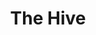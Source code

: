---
layout: place
title: "The Hive"
permalink: /california/los-angeles/the-hive.html
stateAbbr: CA
stateName: California
cityName: Los Angeles
seo:
  name: "The Hive"
  type: Restaurant
  links: null
description: "The Hive serves delicious sushi in Los Angeles, California. Try fresh Japanese dishes for a great dining experience. "
place_id: ChIJLQmxbYW7woARBP8YA0tn-Zs
photos:
  - name: >-
      places/ChIJLQmxbYW7woARBP8YA0tn-Zs/photos/AeeoHcKptyu45jF6Flws0w4LPz8H3C9pOYQFIDKCgOUupF1VyY1nwq5GWydiJ-U7mNUvlIytuup1K9NoDegUxAhT-3dEb6F7kK_qJlDjOCjXI1cMo84eLJyxwkxFL0jeqxBRNako1LgLiJKYmZw4fga_8r_ntZg5oBK1xygYXl6ECU2xQyfQl05BFHyAwHqdCgfXaUkLj1cjXmRX3oAUa3iyRW1bYbBS5sV-Z3aDw7PrI1nE-ttdhBGvsVFEvdaB44Xsr7jnUwasZbNQSWecjdHPhbyIUqDWHAsNiN2I2HW8BTM_RB2Btvv8hcZMom6tA5ueYaQ8DYIOqjJRV2s2A-HVI68m2yr0HziD2OxU4r81sVnVXD0i3KzQIJ_BsQjEQaNXhF8l9L1NF3zic2iVwjphPrZYZiuktX9LMyXQzaWUKN8ykW38
    widthPx: 3024
    heightPx: 4032
    authorAttributions:
      - displayName: josefa valenzuela
        uri: https://maps.google.com/maps/contrib/112331316939092449448
        photoUri: >-
          https://lh3.googleusercontent.com/a-/ALV-UjVumpLWlLhw0wTZrlnQXSWg_53Bnl54pqbu-RaCHsEhuJbCwy-h=s100-p-k-no-mo
    flagContentUri: >-
      https://www.google.com/local/imagery/report/?cb_client=maps_api_places.places_api&image_key=!1e10!2sCIHM0ogKEICAgICLycvq8wE&hl=en-US
    googleMapsUri: >-
      https://www.google.com/maps/place//data=!3m4!1e2!3m2!1sCIHM0ogKEICAgICLycvq8wE!2e10!4m2!3m1!1s0x80c2bb856db1092d:0x9bf9674b0318ff04
  - name: >-
      places/ChIJLQmxbYW7woARBP8YA0tn-Zs/photos/AeeoHcLcSFgmlhJeZpkOh2AAGS0kVSZiTrMaehIN0Dezp0GUyYLPAc6-ckuVyJm3Ewl2FxSzFE6kc3uhJNfCtl1UEvYfz6EEY47Y-OJqKyqmx4Hm2L83yjM4WZXRq3hj1wH0sswEZWCPlV9l6zF2NFOZ1KZI60xLPZNPHQ85SkeUb8qATkbLHlW57ROVi8RINLIhdJ0hZ4gHGZiI3pEbg3fxES91T4VcY-Pdvsow6ZhOQ0HE_PIvEB0YYCp2adzeLJsS3Rxw-SyqWsfi49xoQc3jUXhq-EkVQH0mvzTPShfAX9hZJEqMg0Vb7SqDMIJS5x8ucfaa0E1WguMfTweTfeA643877VLcyBiE2CRftG0F_sTblBRBveYkOAcBwlar7FHXLfr4JlAktNMY-wACyiRNcaeMsHjzegle48TpVoP2Bh70OKM
    widthPx: 4032
    heightPx: 3024
    authorAttributions:
      - displayName: Julia Ying
        uri: https://maps.google.com/maps/contrib/114795989812776800007
        photoUri: >-
          https://lh3.googleusercontent.com/a/ACg8ocJ70JvK17S_C9Q-h62ViLIoLLsUMHwABD2GQInr-8_XezZBkA=s100-p-k-no-mo
    flagContentUri: >-
      https://www.google.com/local/imagery/report/?cb_client=maps_api_places.places_api&image_key=!1e10!2sCIHM0ogKEICAgMCI9rOt3gE&hl=en-US
    googleMapsUri: >-
      https://www.google.com/maps/place//data=!3m4!1e2!3m2!1sCIHM0ogKEICAgMCI9rOt3gE!2e10!4m2!3m1!1s0x80c2bb856db1092d:0x9bf9674b0318ff04
  - name: >-
      places/ChIJLQmxbYW7woARBP8YA0tn-Zs/photos/AeeoHcLbVnB1GDCuEsmnBnNfc7CSlMbfOIRAY5xTgrCF49dXST3s-I4ZgVkZMZPHtTwO2qiW5RfkmgS3qj039KdNKvEkjWxlJCR0JyUHWaZ9sUfVbibb3d5ugxjJcfk-VZu7IbPAudfJRg-m9E-p1_qt2m6qs7egKVqOprG3hvGaQJ3PKE83JmoFzXTcMIay_0jXww8xTgW3NI9G5ELz54M8BuCevnhRKi1_imjHEH74JEUjtm1guXAoTUtxHFnjC1Nf-4UkI7AaDtJPA4iEsoxHvqbpg3pF0qOAeiniSGwKA-n35A
    widthPx: 1788
    heightPx: 1210
    authorAttributions:
      - displayName: The Hive
        uri: https://maps.google.com/maps/contrib/101698962077111648573
        photoUri: >-
          https://lh3.googleusercontent.com/a-/ALV-UjXZLtdq21RzeH3ZwLl6pa_VtkgMD3Qetm_gRRlLt-OaYmBgb5Q=s100-p-k-no-mo
    flagContentUri: >-
      https://www.google.com/local/imagery/report/?cb_client=maps_api_places.places_api&image_key=!1e10!2sAF1QipPeHMoleGlJKbqxl7w6xadB617lLhtRw2AQa3vt&hl=en-US
    googleMapsUri: >-
      https://www.google.com/maps/place//data=!3m4!1e2!3m2!1sAF1QipPeHMoleGlJKbqxl7w6xadB617lLhtRw2AQa3vt!2e10!4m2!3m1!1s0x80c2bb856db1092d:0x9bf9674b0318ff04
  - name: >-
      places/ChIJLQmxbYW7woARBP8YA0tn-Zs/photos/AeeoHcJMAB1NM8IbTdSS4Uo8_1t-kuf3DHyXrS0eLmSoINGFomMeW1KIKFAoIqHwO8VY5heA4u9EW64zRhHFBwy0ElagspXQg0AqhFgC_91tHwREWuDyAjlsDcyOvvf8AxBT2m7pKpVVJHs3xBJ2VGZHAGToMH0ewVua5RXKsF8e6oudN3QWbdBiGvv-99ktiWYZNbEBbD5mpFU9FhgxTIEVqq6BRDva1GIVD16k8x-v3GAVyNdlDaPLFZAk1JGHnqfLGcN5fg0JVwOJoO41eEE6z_nx6QkiB6NUIPtTFUna_Su5n0giGWvqazJETub3GsAh13t1QZO7yjBHrKVbPZ7hHqgMsb-pwrVXQmiYaqXn2MDdJk8EKIpg90w_Uv2bA3BtpYa9ZfBVjIwtuuAKANqQe1G8tEwNrZ5bXCt6f0PT4KU
    widthPx: 4032
    heightPx: 3024
    authorAttributions:
      - displayName: Angie Alvarez
        uri: https://maps.google.com/maps/contrib/117065373548676634270
        photoUri: >-
          https://lh3.googleusercontent.com/a/ACg8ocIrQ2iX2zo068MlFQNpICNt_U1c4zOKAWuNNh3u3JRVMQHfH_nW=s100-p-k-no-mo
    flagContentUri: >-
      https://www.google.com/local/imagery/report/?cb_client=maps_api_places.places_api&image_key=!1e10!2sCIHM0ogKEICAgMCwl8f5aw&hl=en-US
    googleMapsUri: >-
      https://www.google.com/maps/place//data=!3m4!1e2!3m2!1sCIHM0ogKEICAgMCwl8f5aw!2e10!4m2!3m1!1s0x80c2bb856db1092d:0x9bf9674b0318ff04
  - name: >-
      places/ChIJLQmxbYW7woARBP8YA0tn-Zs/photos/AeeoHcLS2E6o5mt4WqQPvb5q9q61z_KBF6rbXOCBAFLqtPlv9xHtMeWoHOLStMmoGLGAOq6Ae5eXqk4NnwH0YmqH5HSNp4_QnQE7M7k_TYWBKhEDHSt8iEMKYtHOAhjwbyw-s0VGbj7jrMhqlecJ3ovgQ4_2OzG87jqRDnYMdb0CcbF0NIP3EQ5Hwxt83POnI9-iBGzkgaYMneka-Tkknm-GZ2Yq0lCDRUmwIP9zTaq9JQvlZOKfGQekghIhvj_eXIWzrNNUIMWukHZKTQsVI6NLYJA1VnQ58Av4suQNHk8clAz-yQ
    widthPx: 376
    heightPx: 376
    authorAttributions:
      - displayName: The Hive
        uri: https://maps.google.com/maps/contrib/101698962077111648573
        photoUri: >-
          https://lh3.googleusercontent.com/a-/ALV-UjXZLtdq21RzeH3ZwLl6pa_VtkgMD3Qetm_gRRlLt-OaYmBgb5Q=s100-p-k-no-mo
    flagContentUri: >-
      https://www.google.com/local/imagery/report/?cb_client=maps_api_places.places_api&image_key=!1e10!2sAF1QipPrBVgfMACVdePxuVmdJxNWOFcqIE75lnbICdZK&hl=en-US
    googleMapsUri: >-
      https://www.google.com/maps/place//data=!3m4!1e2!3m2!1sAF1QipPrBVgfMACVdePxuVmdJxNWOFcqIE75lnbICdZK!2e10!4m2!3m1!1s0x80c2bb856db1092d:0x9bf9674b0318ff04
  - name: >-
      places/ChIJLQmxbYW7woARBP8YA0tn-Zs/photos/AeeoHcLw-m1W07XJHO5yK7_o4Xv9V7m2Q0SD12XfJuPhpNHGQLkm00ccLXGNb_mdl_SVnaNijHlVPFt5QCWxQxFkzYER1n5fLnWbPmlXA6onIoVjqvb6MZhAckkRLhIDiSDS0tAMs0Ec_5-FvAlBkTd1AeaqjMJXt3w6p72C1ZvYjaGRukJmQGIFvereZh6Pjku4g9SXxy2JJXy79JMIssivCEQFdHEbnMrHHtBET-t7IkrnkWdUSwI7SMjgth1-SoUUV1Q1w_uLil99Rwhy8t-GqQXkGfW0aBcMcaYQvxq1x0lECg
    widthPx: 1678
    heightPx: 994
    authorAttributions:
      - displayName: The Hive
        uri: https://maps.google.com/maps/contrib/101698962077111648573
        photoUri: >-
          https://lh3.googleusercontent.com/a-/ALV-UjXZLtdq21RzeH3ZwLl6pa_VtkgMD3Qetm_gRRlLt-OaYmBgb5Q=s100-p-k-no-mo
    flagContentUri: >-
      https://www.google.com/local/imagery/report/?cb_client=maps_api_places.places_api&image_key=!1e10!2sAF1QipParHEwy_3VHGbGBx5_a1hY8FiqCb5YaaAAX-1R&hl=en-US
    googleMapsUri: >-
      https://www.google.com/maps/place//data=!3m4!1e2!3m2!1sAF1QipParHEwy_3VHGbGBx5_a1hY8FiqCb5YaaAAX-1R!2e10!4m2!3m1!1s0x80c2bb856db1092d:0x9bf9674b0318ff04
  - name: >-
      places/ChIJLQmxbYW7woARBP8YA0tn-Zs/photos/AeeoHcJbLkFJC8qHSQz2iav6zDvgeDTLc2zqJ3QgpxM5IZ1RPvsYAOjqKAm9V2IsgH3IhpK4-VldnIXzKv5g9WBLxJFYHS__OmVuy_cvFn5EUhvUL8rqzp-TjhrqBt4-xYmGVJE4Uk0Ta7eCx88xhbheu5eSOB8cVjXs43bglwzDSMisuCVeNWy3oIqDnXnpEIYe4YHkSbj-0QVdtIGdUCCBzxe7nsMDYUguPlqznkGr_JPPBu9QTjuln_CUW1ynW_qZ86sESmpGZO2GxvMMGfmP0wn05MdM4ELAEylw-OKAOuH7VPR032aIrUKgGGAwM26wtZ_u2p2S9SCxeYnvNr_1CaPLGGjfDik6TxUr542DH8DuggUjr2wBn0fc85_bNq7xsSE_jvjpW7vTxnKL5Cqn0TgvkYw0Q8s5rdUY1GoPNkH25Q
    widthPx: 3600
    heightPx: 4800
    authorAttributions:
      - displayName: Lauren Flinn
        uri: https://maps.google.com/maps/contrib/107531348460837156093
        photoUri: >-
          https://lh3.googleusercontent.com/a-/ALV-UjUHdb29j8ZSvyvrVK4yJlANYB70LZaG75KEozT8VyBG3ztbSE9J=s100-p-k-no-mo
    flagContentUri: >-
      https://www.google.com/local/imagery/report/?cb_client=maps_api_places.places_api&image_key=!1e10!2sCIHM0ogKEICAgICL4ZbRdg&hl=en-US
    googleMapsUri: >-
      https://www.google.com/maps/place//data=!3m4!1e2!3m2!1sCIHM0ogKEICAgICL4ZbRdg!2e10!4m2!3m1!1s0x80c2bb856db1092d:0x9bf9674b0318ff04
  - name: >-
      places/ChIJLQmxbYW7woARBP8YA0tn-Zs/photos/AeeoHcIzmnnTEuI_Xvc-weXjBLxPfleRUxYv5ABlEP0w5o7RcF10HUfjRa5ZhfaunyuCGN7sy6OZ8WfBSoPBzAwCxlLJ2Ksa8I6__p5kb8tP_k_eo2CYFeHrH7ZDKAs0K7Hk-MCY5LjxkvqWgRcKsYak98DnVa4aKB3BVs0C0DRS5LXbxBYXehb1kt8Y1oC22vFWkAGP0fm5QFgJS1sESZqeWg1VzsvvmUc5ADUWDkDTyxX57y4jFqw1GTD3Y1txW4uqXe1kj4mlNbzqS0rgc-7V7uIu8WgNuiYh7BVncS4YY_N2GTcTGmZIgYew1QJGCiDQ6HewqO7nnMgI-3ZJXDRzIdwbX_O4c8FupqfP9N0BOJEfPIsLZfKLlF8eKDqs_RLG-1VnevQpFp2avB5dOmryN3CMQ0XHqMcXtbp2e8Q0S3w
    widthPx: 2047
    heightPx: 1225
    authorAttributions:
      - displayName: Magnolia Stork
        uri: https://maps.google.com/maps/contrib/108678474347938762714
        photoUri: >-
          https://lh3.googleusercontent.com/a/ACg8ocIr8L-VlWvqbR9ij1ydmxx-RudAXz05kOmnLUDKpnyDkQxCJA=s100-p-k-no-mo
    flagContentUri: >-
      https://www.google.com/local/imagery/report/?cb_client=maps_api_places.places_api&image_key=!1e10!2sCIHM0ogKEICAgID_1_rVQQ&hl=en-US
    googleMapsUri: >-
      https://www.google.com/maps/place//data=!3m4!1e2!3m2!1sCIHM0ogKEICAgID_1_rVQQ!2e10!4m2!3m1!1s0x80c2bb856db1092d:0x9bf9674b0318ff04
  - name: >-
      places/ChIJLQmxbYW7woARBP8YA0tn-Zs/photos/AeeoHcLTYXKsadoMsq_Fm3zWaXEzM2U7xPSaZah92SWkoQqQUL6xMCxluUyaIW7pbeSUcQWc221GMd8nne9lXrMS0VtfrXYy_wmRAEZMCOlFXvia3YUKOkyL-2-2Q1qTfPMaBkvnUfzuQXfVZ4CChRbM2gusxXsDcjZKMDoZc3QDEJWicATjiKXMLQWatJ-Q128gTH2ysEyqutkial-xBFGLaN8MHMznZPAXsbyXzZ9ymvvJVCM6VqdANMH77On1NAvbVLpg_ohGLohnJFigEkC0gYjV9YYKFvQHtRzQpuDtqUFqn0vtCE0itj81os9bzhCFtomyrabuNp86OLYJS38BAFB9E8cDBqX6TXr9DFXOBZ13Ickdjjx3cGp3g4V3teAp07lEC8_xo5apbHx-YYq343rwwLcNsez0GCtpE8vCx_rI2IOp
    widthPx: 4000
    heightPx: 3000
    authorAttributions:
      - displayName: Moses Dugay
        uri: https://maps.google.com/maps/contrib/108967457523706537440
        photoUri: >-
          https://lh3.googleusercontent.com/a/ACg8ocJcjm-TN8lZVpLvxunccGZ2EzTtOAVJ-XKa01jr4gjjPxUXaACV=s100-p-k-no-mo
    flagContentUri: >-
      https://www.google.com/local/imagery/report/?cb_client=maps_api_places.places_api&image_key=!1e10!2sCIHM0ogKEICAgIC_k7r6lAE&hl=en-US
    googleMapsUri: >-
      https://www.google.com/maps/place//data=!3m4!1e2!3m2!1sCIHM0ogKEICAgIC_k7r6lAE!2e10!4m2!3m1!1s0x80c2bb856db1092d:0x9bf9674b0318ff04
  - name: >-
      places/ChIJLQmxbYW7woARBP8YA0tn-Zs/photos/AeeoHcLu1BMWsNizPoIduQ6dSgUbU89zN0WcwtHiZW7L8S1c9ZiyolKFq7MaGrh_ar1qfdG3xZHqhgqBopGdz6bGhm4iqocK7thLm02QI-6qZny3JDvlsZ4ppZfI7mGCC_kOY_3voTFBmFsOthZ3wCNmZAisCKCfOUkNC9Un1ApqcrHA4jkDgGB5nfNgKsM1lsj_ylPtR_zTzTXrxtDClhsZGbxqQDV_dyyELDNOuM2O5NLtErSmp-xylJDYOq8gyoHlWdR8PZHCL5I23poYTkuXpvzLrr8vbiGRlhTUOGWdfPKIxcpU-i09AfbI_R3lVhFmeuASnZAWLNqR37hYwYgo92CBO8iTKcGDW_iYKuZGyx6cD6E_2q-cOiIV94Rpig051Pu6dSTuDpWhBltiSAdJA_0vuAhZ9twBXJn2FXTxrAy6Bk8s
    widthPx: 1868
    heightPx: 2292
    authorAttributions:
      - displayName: Carl Gerard
        uri: https://maps.google.com/maps/contrib/100187105872476824048
        photoUri: >-
          https://lh3.googleusercontent.com/a-/ALV-UjXRGBUHD6KQ7F4eM9MnUnX1C5fgJ4HcjgOYPbEx2rVw8VpexS0=s100-p-k-no-mo
    flagContentUri: >-
      https://www.google.com/local/imagery/report/?cb_client=maps_api_places.places_api&image_key=!1e10!2sCIHM0ogKEICAgID_0r6C6wE&hl=en-US
    googleMapsUri: >-
      https://www.google.com/maps/place//data=!3m4!1e2!3m2!1sCIHM0ogKEICAgID_0r6C6wE!2e10!4m2!3m1!1s0x80c2bb856db1092d:0x9bf9674b0318ff04
address: 11705 National Blvd, Los Angeles, CA 90064, USA
street: 11705 National Blvd
city: Los Angeles
state: CA
zip: '90064'
country: USA
neighborhood: Westdale
latitude: '34.022775'
longitude: '-118.438993'
accessibility_options:
  wheelchairAccessibleParking: true
  wheelchairAccessibleEntrance: true
  wheelchairAccessibleSeating: true
business_status: OPERATIONAL
name: The Hive
google_maps_links:
  directionsUri: >-
    https://www.google.com/maps/dir//''/data=!4m7!4m6!1m1!4e2!1m2!1m1!1s0x80c2bb856db1092d:0x9bf9674b0318ff04!3e0
  placeUri: https://maps.google.com/?cid=11239127916951961348
  writeAReviewUri: >-
    https://www.google.com/maps/place//data=!4m3!3m2!1s0x80c2bb856db1092d:0x9bf9674b0318ff04!12e1
  reviewsUri: >-
    https://www.google.com/maps/place//data=!4m4!3m3!1s0x80c2bb856db1092d:0x9bf9674b0318ff04!9m1!1b1
  photosUri: >-
    https://www.google.com/maps/place//data=!4m3!3m2!1s0x80c2bb856db1092d:0x9bf9674b0318ff04!10e5
primary_type: Restaurant
opening_hours:
  regular: null
  current: null
secondary_opening_hours:
  regular:
    weekdayDescriptions: null
    type: null
  current:
    weekdayDescriptions: null
    type: null
phone: null
price_level: null
price_range: null
rating: null
rating_count: 0
website: null
reviews: null
parking_options: null
payment_options: null
allow_dogs: null
curbside_pickup: null
delivery: null
dine_in: null
good_for_children: null
good_for_groups: null
good_for_sports: null
live_music: null
menu_for_children: null
outdoor_seating: null
reservable: null
restroom: null
serves_beer: null
serves_breakfast: null
serves_brunch: null
serves_cocktails: null
serves_coffee: null
serves_dinner: null
serves_dessert: null
serves_lunch: null
serves_vegetarian_food: null
serves_wine: null
takeout: null
summary: null

---